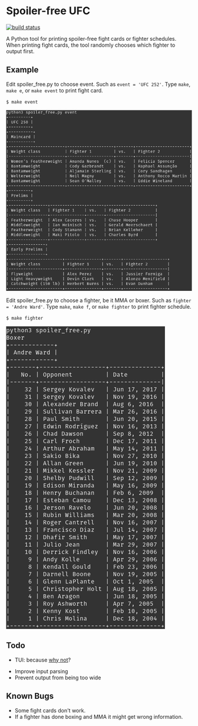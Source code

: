 # Spoiler-free UFC
[![build status](https://github.com/scrasmussen/spoiler-free-UFC/workflows/build%20status/badge.svg)](https://github.com/scrasmussen/spoiler-free-UFC/actions)


A Python tool for printing spoiler-free fight cards or fighter schedules.
When printing fight cards, the tool randomly chooses which fighter to output
  first.


## Example

Edit spoiler_free.py to choose event.
Such as `event = 'UFC 252'`.
Type `make`, `make e`, or `make event` to print fight card.

``` bash
$ make event
```

![event_example](https://raw.githubusercontent.com/scrasmussen/spoiler-free-UFC/main/images/event_example.png)



Edit spoiler_free.py to choose a fighter, be it MMA or boxer.
Such as `fighter = 'Andre Ward'`.
Type `make`, `make f`, or `make fighter` to print fighter schedule.

``` bash
$ make fighter
```



![fighter_schedule](https://raw.githubusercontent.com/scrasmussen/spoiler-free-UFC/main/images/fighter_schedule_example.png)


## Todo
 - TUI: because [why not](https://graydon2.dreamwidth.org/193447.html)?
<!-- Handle `make Andre Ward` or `make UFC 250` input. -->
 - Improve input parsing
 - Prevent output from being too wide

## Known Bugs
 - Some fight cards don't work.
 - If a fighter has done boxing and MMA it might get wrong information.
<!-- https://news.ycombinator.com/item?id=26090243 -->
